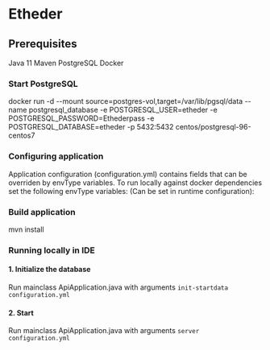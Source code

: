 # Etheder

## Prerequisites
Java 11
Maven
PostgreSQL
Docker

### Start PostgreSQL
docker run -d  --mount source=postgres-vol,target=/var/lib/pgsql/data --name postgresql_database -e POSTGRESQL_USER=etheder -e POSTGRESQL_PASSWORD=Ethederpass -e POSTGRESQL_DATABASE=etheder -p 5432:5432 centos/postgresql-96-centos7

### Configuring application
Application configuration (configuration.yml) contains fields that can be overriden by envType variables. 
To run locally against docker dependencies set the following envType variables: (Can be set in runtime configuration):

### Build application
mvn install

### Running locally in IDE

#### 1. Initialize the database
Run mainclass ApiApplication.java with arguments
```init-startdata configuration.yml```

#### 2. Start
Run mainclass ApiApplication.java with arguments 
```server configuration.yml```






